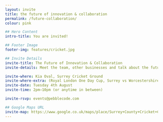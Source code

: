 ```yaml
---
layout: invite
title: the future of innovation & collaboration
permalink: /future-collaboration/
colour: pink

## Hero Content
intro-title: You are invited!

## Footer Image
footer-img: features/cricket.jpg

## Invite Details
invite-title: The Future of Innovation & Collaboration
invite-details: Meet the team, other businesses and talk about the future of collaborating to help innovatation.

invite-where: Kia Oval, Surrey Cricket Ground
invite-where-extra: (Royal London One Day Cup, Surrey vs Worcestershire)
invite-date: Tuesday 4th August
invite-time: 2pm–10pm (or anytime in between)

invite-rsvp: events@pebblecode.com

## Google Maps URL
invite-map: https://www.google.co.uk/maps/place/Surrey+County+Cricket+Club/@51.483612,-0.11492,15z/data=!4m2!3m1!1s0x0:0xf09a6ef184954e68?sa=X&ved=0CJABEPwSMA1qFQoTCKatle_TlMYCFckj2wodDEYAbw
---
```

